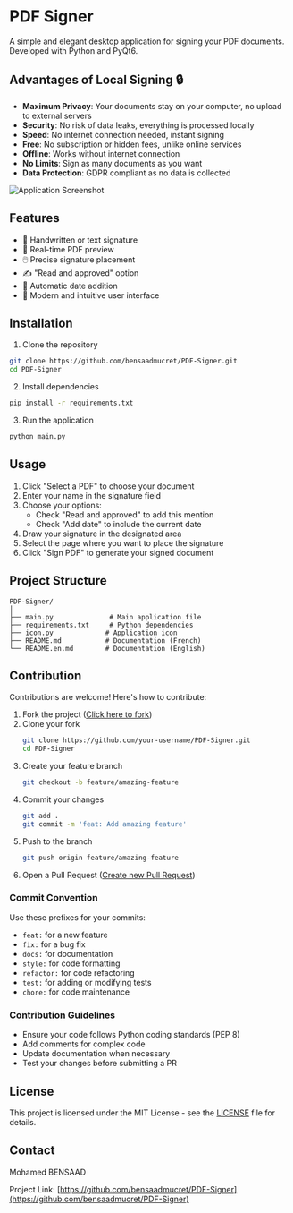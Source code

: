 # PDF Signer

A simple and elegant desktop application for signing your PDF documents. Developed with Python and PyQt6.

## Advantages of Local Signing 🔒

- **Maximum Privacy**: Your documents stay on your computer, no upload to external servers
- **Security**: No risk of data leaks, everything is processed locally
- **Speed**: No internet connection needed, instant signing
- **Free**: No subscription or hidden fees, unlike online services
- **Offline**: Works without internet connection
- **No Limits**: Sign as many documents as you want
- **Data Protection**: GDPR compliant as no data is collected

![Application Screenshot](screenshot.png)

## Features

- 📝 Handwritten or text signature
- 📄 Real-time PDF preview
- 🖱️ Precise signature placement
- ✍️ "Read and approved" option
- 📅 Automatic date addition
- 🎨 Modern and intuitive user interface

## Installation

1. Clone the repository
```bash
git clone https://github.com/bensaadmucret/PDF-Signer.git
cd PDF-Signer
```

2. Install dependencies
```bash
pip install -r requirements.txt
```

3. Run the application
```bash
python main.py
```

## Usage

1. Click "Select a PDF" to choose your document
2. Enter your name in the signature field
3. Choose your options:
   - Check "Read and approved" to add this mention
   - Check "Add date" to include the current date
4. Draw your signature in the designated area
5. Select the page where you want to place the signature
6. Click "Sign PDF" to generate your signed document

## Project Structure

```
PDF-Signer/
│
├── main.py              # Main application file
├── requirements.txt     # Python dependencies
├── icon.py             # Application icon
├── README.md           # Documentation (French)
└── README.en.md        # Documentation (English)
```

## Contribution

Contributions are welcome! Here's how to contribute:

1. Fork the project ([Click here to fork](https://github.com/bensaadmucret/PDF-Signer/fork))
2. Clone your fork
   ```bash
   git clone https://github.com/your-username/PDF-Signer.git
   cd PDF-Signer
   ```
3. Create your feature branch
   ```bash
   git checkout -b feature/amazing-feature
   ```
4. Commit your changes
   ```bash
   git add .
   git commit -m 'feat: Add amazing feature'
   ```
5. Push to the branch
   ```bash
   git push origin feature/amazing-feature
   ```
6. Open a Pull Request ([Create new Pull Request](https://github.com/bensaadmucret/PDF-Signer/compare))

### Commit Convention

Use these prefixes for your commits:
- `feat:` for a new feature
- `fix:` for a bug fix
- `docs:` for documentation
- `style:` for code formatting
- `refactor:` for code refactoring
- `test:` for adding or modifying tests
- `chore:` for code maintenance

### Contribution Guidelines

- Ensure your code follows Python coding standards (PEP 8)
- Add comments for complex code
- Update documentation when necessary
- Test your changes before submitting a PR

## License

This project is licensed under the MIT License - see the [LICENSE](LICENSE) file for details.

## Contact

Mohamed BENSAAD

Project Link: [https://github.com/bensaadmucret/PDF-Signer](https://github.com/bensaadmucret/PDF-Signer)
